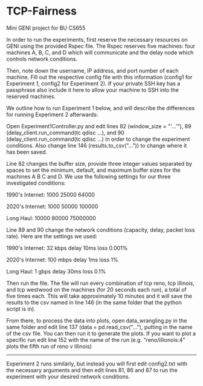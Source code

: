 # TCP-Fairness
Mini GENI project for BU CS655

In order to run the experiments, first reserve the necessary resources on GENI using the provided Rspec file. The Rspec reserves five machines: four machines A, B, C, and D which will communicate and the delay node which controls network conditions.

Then, note down the username, IP address, and port number of each machine. Fill out the respective config file with this information (config1 for Experiment 1, config2 for Experiment 2). If your private SSH key has a passphrase also include it here to allow your machine to SSH into the reserved machines.

We outline how to run Experiment 1 below, and will describe the differences for running Experiment 2 afterwards:

Open Experiment1Controller.py and edit lines 82 (window_size = "'...'"), 89 (delay_client.run_command(tc qdisc ...), and 90 (delay_client.run_command(tc qdisc ...) in order to change the experiment conditions. Also change line 146 (results.to_csv("...")) to change where it has been saved.

Line 82 changes the buffer size, provide three integer values separated by spaces to set the minimum, default, and maximum buffer sizes for the machines A B C and D. We use the following settings for our three investigated conditions:

1990's Internet: 1000 25000 64000

2020's Internet: 1000 50000 100000

Long Haul: 10000 80000 75000000

Line 89 and 90 change the network conditions (capacity, delay, packet loss rate). Here are the settings we used:

1990's Internet: 32 kbps delay 10ms loss 0.001%

2020's Internet: 100 mbps delay 1ms loss 1%

Long Haul: 1 gbps delay 30ms loss 0.1%

Then run the file. The file will run every combination of tcp reno, tcp illinois, and tcp westwood on the machines (for 20 seconds each run), a total of five times each. This will take approximately 10 minutes and it will save the results to the csv named in line 146 (in the same folder that the python script is in).

From there, to process the data into plots, open data_wrangling.py in the same folder and edit line 137 (data = pd.read_csv("..."), putting in the name of the csv file. You can then run it to generate the plots. If you want to plot a specific run edit line 152 with the name of the run (e.g. "reno/illionois:4" plots the fifth run of reno v illinois)

___

Experiment 2 runs similarly, but instead you will first edit config2.txt with the necessary arguments and then edit lines 81, 86 and 87 to run the experiment with your desired network conditions.
